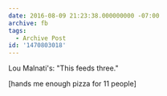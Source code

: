 ```yaml
---
date: 2016-08-09 21:23:38.000000000 -07:00
archive: fb
tags: 
  - Archive Post
id: '1470803018'
---
```


Lou Malnati's: "This feeds three."

[hands me enough pizza for 11 people]
